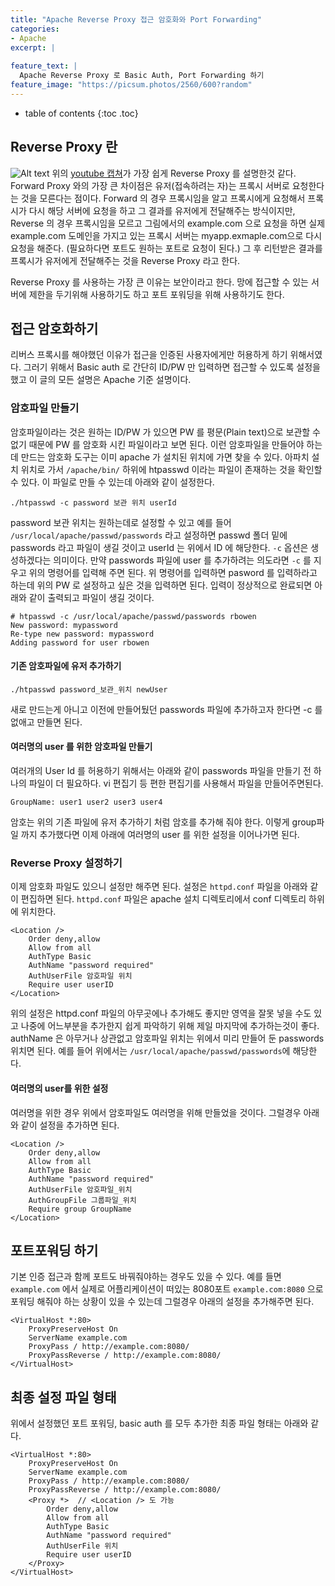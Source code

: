 ```yaml
---
title: "Apache Reverse Proxy 접근 암호화와 Port Forwarding"
categories: 
- Apache
excerpt: |
  
feature_text: |
  Apache Reverse Proxy 로 Basic Auth, Port Forwarding 하기
feature_image: "https://picsum.photos/2560/600?random"
---
```


* table of contents
{:toc .toc}

## Reverse Proxy 란
![Alt text](https://monosnap.com/image/5MYrF51Wtm8JNXLSziPQ3kKPsEs4BZ) 
위의 [youtube 캡쳐](https://www.youtube.com/watch?v=Dgf9uBDX0-g)가 가장 쉽게 Reverse Proxy 를 설명한것 같다.
Forward Proxy 와의 가장 큰 차이점은 유저(접속하려는 자)는 프록시 서버로 요청한다는 것을 모른다는 점이다. Forward 의 경우 프록시임을 알고 프록시에게 요청해서 프록시가 다시 해당 서버에 요청을 하고 그 결과를 유저에게 전달해주는 방식이지만, Reverse 의 경우 프록시임을 모르고 그림에서의 example.com 으로 요청을 하면 실제 example.com 도메인을 가지고 있는 프록시 서버는 myapp.exmaple.com으로 다시 요청을 해준다. (필요하다면 포트도 원하는 포트로 요청이 된다.) 그 후 리턴받은 결과를 프록시가 유저에게 전달해주는 것을 Reverse Proxy 라고 한다.

Reverse Proxy 를 사용하는 가장 큰 이유는 보안이라고 한다. 망에 접근할 수 있는 서버에 제한을 두기위해 사용하기도 하고 포트 포워딩을 위해 사용하기도 한다.

## 접근 암호화하기
리버스 프록시를 해야했던 이유가 접근을 인증된 사용자에게만 허용하게 하기 위해서였다. 
그러기 위해서 Basic auth 로 간단히 ID/PW 만 입력하면 접근할 수 있도록 설정을 했고 이 글의 모든 설명은 Apache 기준 설명이다.

### 암호파일 만들기
암호파일이라는 것은 원하는 ID/PW 가 있으면 PW 를 평문(Plain text)으로 보관할 수 없기 때문에 PW 를 암호화 시킨 파일이라고 보면 된다. 이런 암호파일을 만들어야 하는데 만드는 암호화 도구는 이미 apache 가 설치된 위치에 가면 찾을 수 있다. 아파치 설치 위치로 가서 `/apache/bin/` 하위에 htpasswd 이라는 파일이 존재하는 것을 확인할수 있다. 이 파일로 만들 수 있는데 아래와 같이 설정한다.
```
./htpasswd -c password 보관 위치 userId
```
password 보관 위치는 원하는데로 설정할 수 있고 예를 들어 `/usr/local/apache/passwd/passwords` 라고 설정하면 passwd 폴더 밑에 passwords 라고 파일이 생길 것이고 userId 는 위에서 ID 에 해당한다. 	`-c` 옵션은 생성하겠다는 의미이다. 만약 passwords 파일에 user 를 추가하려는 의도라면 `-c` 를 지우고 위의 명령어를 입력해 주면 된다.
위 명령어를 입력하면 pasword 를 입력하라고 하는데 위의 PW 로 설정하고 싶은 것을 입력하면 된다.
입력이 정상적으로 완료되면 아래와 같이 출력되고 파일이 생길 것이다. 
``` plain
# htpasswd -c /usr/local/apache/passwd/passwords rbowen
New password: mypassword
Re-type new password: mypassword
Adding password for user rbowen
```

#### 기존 암호파일에 유저 추가하기
```
./htpasswd password_보관_위치 newUser
```
새로 만드는게 아니고 이전에 만들어뒀던 passwords 파일에 추가하고자 한다면 -c 를 없애고 만들면 된다.

#### 여러명의 user 를 위한 암호파일 만들기
여러개의 User Id 를 허용하기 위해서는 아래와 같이 passwords 파일을 만들기 전 하나의 파일이 더 필요하다. vi 편집기 등 편한 편집기를 사용해서 파일을 만들어주면된다.
```
GroupName: user1 user2 user3 user4
```
암호는 위의 기존 파일에 유저 추가하기 처럼 암호를 추가해 줘야 한다.
이렇게 group파일 까지 추가했다면 이제 아래에 여러명의 user 를 위한 설정을 이어나가면 된다.

### Reverse Proxy 설정하기
이제 암호화 파일도 있으니 설정만 해주면 된다. 설정은 `httpd.conf` 파일을 아래와 같이 편집하면 된다. `httpd.conf` 파일은 apache 설치 디렉토리에서 conf 디렉토리 하위에 위치한다. 
```
<Location />
    Order deny,allow
    Allow from all
    AuthType Basic
    AuthName "password required"
    AuthUserFile 암호파일 위치
    Require user userID
</Location>
```
위의 설정은 httpd.conf 파일의 아무곳에나 추가해도 좋지만 영역을 잘못 넣을 수도 있고 나중에 어느부분을 추가한지 쉽게 파악하기 위해 제일 마지막에 추가하는것이 좋다. authName 은 아무거나 상관없고 암호파일 위치는 위에서 미리 만들어 둔 passwords 위치면 된다. 예를 들어 위에서는 `/usr/local/apache/passwd/passwords`에 해당한다.

#### 여러명의 user를 위한 설정
여러명을 위한 경우 위에서 암호파일도 여러명을 위해 만들었을 것이다. 그럴경우 아래와 같이 설정을 추가하면 된다.

```
<Location />
    Order deny,allow
    Allow from all
    AuthType Basic
    AuthName "password required"
    AuthUserFile 암호파일_위치
    AuthGroupFile 그룹파일_위치
	Require group GroupName
</Location>
```

## 포트포워딩 하기
기본 인증 접근과 함께 포트도 바꿔줘야하는 경우도 있을 수 있다. 예를 들면 `example.com` 에서 실제로 어플리케이션이 떠있는 8080포트 `example.com:8080` 으로 포워딩 해줘야 하는 상황이 있을 수 있는데 그럴경우 아래의 설정을 추가해주면 된다.

```
<VirtualHost *:80>
    ProxyPreserveHost On
    ServerName example.com
    ProxyPass / http://example.com:8080/
    ProxyPassReverse / http://example.com:8080/
</VirtualHost>
```

## 최종 설정 파일 형태

위에서 설정했던 포트 포워딩, basic auth 를 모두 추가한 최종 파일 형태는 아래와 같다.
```
<VirtualHost *:80>
    ProxyPreserveHost On
    ServerName example.com
    ProxyPass / http://example.com:8080/
    ProxyPassReverse / http://example.com:8080/
    <Proxy *>  // <Location /> 도 가능
        Order deny,allow
        Allow from all
        AuthType Basic
        AuthName "password required"
        AuthUserFile 위치
        Require user userID
    </Proxy>
</VirtualHost>
```
